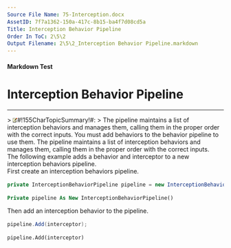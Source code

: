 ```yaml
---
Source File Name: 75-Interception.docx
AssetID: 7f7a1362-150a-417c-8b15-ba4f7d08cd5a
Title: Interception Behavior Pipeline
Order In ToC: 2\5\2
Output Filename: 2\5\2_Interception Behavior Pipeline.markdown
---
```


#### Markdown Test ####
# Interception Behavior Pipeline #
----------


&gt; ![](/images/note.gif)#!155CharTopicSummary!#:
&gt; <a name="interception_pipeline" href="#" xmlns:xlink="http://www.w3.org/1999/xlink"><span /></a>
The pipeline maintains a list of interception behaviors and manages them, calling them in the proper order with the correct inputs.
You must add behaviors to the behavior pipeline to use them. The pipeline maintains a list of interception behaviors and manages them, calling them in the proper order with the correct inputs.  
The following example adds a behavior and interceptor to a new interception behaviors pipeline.  
First create an interception behaviors pipeline.  

```csharp
private InterceptionBehaviorPipeline pipeline = new InterceptionBehaviorPipeline();
```


```vb
Private pipeline As New InterceptionBehaviorPipeline()
```

Then add an interception behavior to the pipeline.  

```csharp
pipeline.Add(interceptor);
```


```vb
pipeline.Add(interceptor)
```


